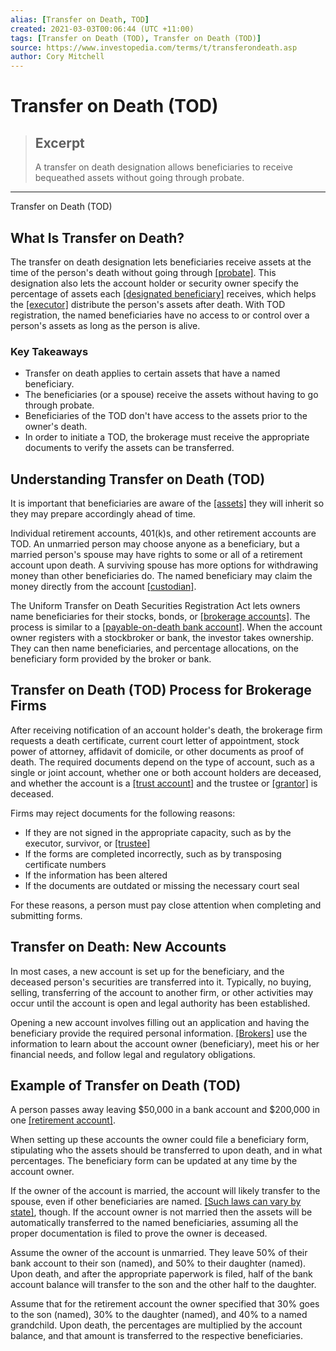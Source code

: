```yaml
---
alias: [Transfer on Death, TOD]
created: 2021-03-03T00:06:44 (UTC +11:00)
tags: [Transfer on Death (TOD), Transfer on Death (TOD)]
source: https://www.investopedia.com/terms/t/transferondeath.asp
author: Cory Mitchell
---
```


# Transfer on Death (TOD)

> ## Excerpt
> A transfer on death designation allows beneficiaries to receive bequeathed assets without going through probate.

---

Transfer on Death (TOD)
## What Is Transfer on Death?

The transfer on death designation lets beneficiaries receive assets at the time of the person's death without going through [[probate]](https://www.investopedia.com/terms/p/probate.asp). This designation also lets the account holder or security owner specify the percentage of assets each [[designated beneficiary]](https://www.investopedia.com/terms/d/designated-beneficiary.asp) receives, which helps the [[executor]](https://www.investopedia.com/terms/e/executor.asp) distribute the person's assets after death. With TOD registration, the named beneficiaries have no access to or control over a person's assets as long as the person is alive.

### Key Takeaways

-   Transfer on death applies to certain assets that have a named beneficiary.
-   The beneficiaries (or a spouse) receive the assets without having to go through probate.
-   Beneficiaries of the TOD don't have access to the assets prior to the owner's death.
-   In order to initiate a TOD, the brokerage must receive the appropriate documents to verify the assets can be transferred.

## Understanding Transfer on Death (TOD)

It is important that beneficiaries are aware of the [[assets]](https://www.investopedia.com/terms/a/asset.asp) they will inherit so they may prepare accordingly ahead of time.

Individual retirement accounts, 401(k)s, and other retirement accounts are TOD. An unmarried person may choose anyone as a beneficiary, but a married person's spouse may have rights to some or all of a retirement account upon death. A surviving spouse has more options for withdrawing money than other beneficiaries do. The named beneficiary may claim the money directly from the account [[custodian]](https://www.investopedia.com/terms/c/custodian.asp).

The Uniform Transfer on Death Securities Registration Act lets owners name beneficiaries for their stocks, bonds, or [[brokerage accounts]](https://www.investopedia.com/terms/b/brokerageaccount.asp). The process is similar to a [[payable-on-death bank account]](https://www.investopedia.com/terms/p/payableondeath.asp). When the account owner registers with a stockbroker or bank, the investor takes ownership. They can then name beneficiaries, and percentage allocations, on the beneficiary form provided by the broker or bank.

## Transfer on Death (TOD) Process for Brokerage Firms

After receiving notification of an account holder's death, the brokerage firm requests a death certificate, current court letter of appointment, stock power of attorney, affidavit of domicile, or other documents as proof of death. The required documents depend on the type of account, such as a single or joint account, whether one or both account holders are deceased, and whether the account is a [[trust account]](https://www.investopedia.com/terms/a/account-in-trust.asp) and the trustee or [[grantor]](https://www.investopedia.com/terms/g/grantor.asp) is deceased.

Firms may reject documents for the following reasons:

-   If they are not signed in the appropriate capacity, such as by the executor, survivor, or [[trustee]](https://www.investopedia.com/terms/t/trustee.asp)
-   If the forms are completed incorrectly, such as by transposing certificate numbers
-   If the information has been altered
-   If the documents are outdated or missing the necessary court seal

For these reasons, a person must pay close attention when completing and submitting forms.

## Transfer on Death: New Accounts

In most cases, a new account is set up for the beneficiary, and the deceased person's securities are transferred into it. Typically, no buying, selling, transferring of the account to another firm, or other activities may occur until the account is open and legal authority has been established.

Opening a new account involves filling out an application and having the beneficiary provide the required personal information. [[Brokers]](https://www.investopedia.com/terms/b/broker.asp) use the information to learn about the account owner (beneficiary), meet his or her financial needs, and follow legal and regulatory obligations.

## Example of Transfer on Death (TOD)

A person passes away leaving $50,000 in a bank account and $200,000 in one [[retirement account]](https://www.investopedia.com/terms/i/ira.asp).

When setting up these accounts the owner could file a beneficiary form, stipulating who the assets should be transferred to upon death, and in what percentages. The beneficiary form can be updated at any time by the account owner.

If the owner of the account is married, the account will likely transfer to the spouse, even if other beneficiaries are named. [[Such laws can vary by state]](https://www.investopedia.com/ask/answers/05/inheritira.asp), though. If the account owner is not married then the assets will be automatically transferred to the named beneficiaries, assuming all the proper documentation is filed to prove the owner is deceased.

Assume the owner of the account is unmarried. They leave 50% of their bank account to their son (named), and 50% to their daughter (named). Upon death, and after the appropriate paperwork is filed, half of the bank account balance will transfer to the son and the other half to the daughter.

Assume that for the retirement account the owner specified that 30% goes to the son (named), 30% to the daughter (named), and 40% to a named grandchild. Upon death, the percentages are multiplied by the account balance, and that amount is transferred to the respective beneficiaries.
